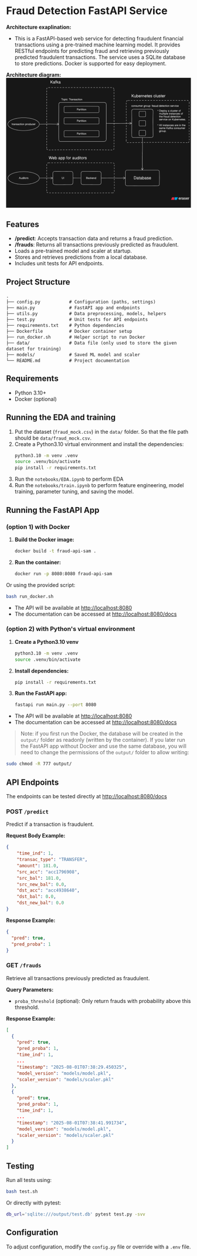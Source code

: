 # Fraud Detection FastAPI Service

**Architecture exaplination:**
- This is a FastAPI-based web service for detecting fraudulent financial transactions using a pre-trained machine learning model. It provides RESTful endpoints for predicting fraud and retrieving previously predicted fraudulent transactions. The service uses a SQLite database to store predictions. Docker is supported for easy deployment.

**Architecture diagram:**
![Architecture Diagram](./diagram.png)

## Features

- **/predict**: Accepts transaction data and returns a fraud prediction.
- **/frauds**: Returns all transactions previously predicted as fraudulent.
- Loads a pre-trained model and scaler at startup.
- Stores and retrieves predictions from a local database.
- Includes unit tests for API endpoints.

## Project Structure

```
.
├── config.py           # Configuration (paths, settings)
├── main.py             # FastAPI app and endpoints
├── utils.py            # Data preprocessing, models, helpers
├── test.py             # Unit tests for API endpoints
├── requirements.txt    # Python dependencies
├── Dockerfile          # Docker container setup
├── run_docker.sh       # Helper script to run Docker
├── data/               # Data file (only used to store the given dataset for training)
├── models/             # Saved ML model and scaler
└── README.md           # Project documentation
```

## Requirements

- Python 3.10+
- Docker (optional)

## Running the EDA and training

1. Put the dataset  (`fraud_mock.csv`) in the `data/` folder. So that the file path should be `data/fraud_mock.csv`.
2. Create a Python3.10 virtual environment and install the dependencies:
   ```sh
   python3.10 -m venv .venv
   source .venv/bin/activate
   pip install -r requirements.txt
   ```
2. Run the `notebooks/EDA.ipynb` to perform EDA
3. Run the `notebooks/train.ipynb` to perform feature engineering, model training, parameter tuning, and saving the model.

## Running the FastAPI App


### (option 1) with Docker

1. **Build the Docker image:**
   ```sh
   docker build -t fraud-api-sam .
   ```

2. **Run the container:**
   ```sh
   docker run -p 8080:8080 fraud-api-sam
   ```

Or using the provided script:
```sh
bash run_docker.sh
```
- The API will be available at [http://localhost:8080](http://localhost:8080)
- The documentation can be accessed at [http://localhost:8080/docs](http://localhost:8080/docs)

### (option 2) with Python's virtual environment

1. **Create a Python3.10 venv**
    ```sh
    python3.10 -m venv .venv
    source .venv/bin/activate
    ```
2. **Install dependencies:**
    ```sh
    pip install -r requirements.txt
    ```

3. **Run the FastAPI app:**
    ```sh
    fastapi run main.py --port 8080
    ```

- The API will be available at [http://localhost:8080](http://localhost:8080)
- The documentation can be accessed at [http://localhost:8080/docs](http://localhost:8080/docs)

> Note: if you first run the Docker, the database will be created in the `output/` folder as readonly (written by the container). If you later run the FastAPI app without Docker and use the same database, you will need to change the permissions of the `output/` folder to allow writing:
```sh
sudo chmod -R 777 output/
```

## API Endpoints

The endpoints can be tested directly at [http://localhost:8080/docs](http://localhost:8080/docs)

### POST `/predict`

Predict if a transaction is fraudulent.

**Request Body Example:**
```json
{
    "time_ind": 1, 
    "transac_type": "TRANSFER", 
    "amount": 181.0, 
    "src_acc": "acc1796908", 
    "src_bal": 181.0, 
    "src_new_bal": 0.0, 
    "dst_acc": "acc4938640", 
    "dst_bal": 0.0, 
    "dst_new_bal": 0.0
}

```

**Response Example:**
```json
{
  "pred": true,
  "pred_proba": 1
}
```

### GET `/frauds`

Retrieve all transactions previously predicted as fraudulent.

**Query Parameters:**
- `proba_threshold` (optional): Only return frauds with probability above this threshold.

**Response Example:**
```json
[
  {
    "pred": true,
    "pred_proba": 1,
    "time_ind": 1,
    ...
    "timestamp": "2025-08-01T07:38:29.450325",
    "model_version": "models/model.pkl",
    "scaler_version": "models/scaler.pkl"
  },
  {
    "pred": true,
    "pred_proba": 1,
    "time_ind": 1,
    ...
    "timestamp": "2025-08-01T07:38:41.991734",
    "model_version": "models/model.pkl",
    "scaler_version": "models/scaler.pkl"
  }
]
```

## Testing

Run all tests using:

```sh
bash test.sh
```

Or directly with pytest:

```sh
db_url='sqlite:///output/test.db' pytest test.py -svv
```

## Configuration

To adjust configuration, modify the `config.py` file or override with a `.env` file.
